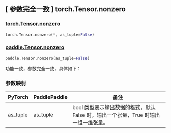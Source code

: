## [ 参数完全一致 ] torch.Tensor.nonzero

### [torch.Tensor.nonzero](https://pytorch.org/docs/stable/generated/torch.Tensor.nonzero.html?highlight=nonzero#torch.Tensor.nonzero)

```python
torch.Tensor.nonzero(*, as_tuple=False)
```

### [paddle.Tensor.nonzero](https://www.paddlepaddle.org.cn/documentation/docs/zh/develop/api/paddle/nonzero_cn.html#cn-api-tensor-search-nonzero)

```python
paddle.Tensor.nonzero(as_tuple=False)
```

功能一致，参数完全一致，具体如下：

### 参数映射

| PyTorch       | PaddlePaddle | 备注                                                   |
| ------------- | ------------ | ------------------------------------------------------ |
| as_tuple      | as_tuple     | bool 类型表示输出数据的格式，默认 False 时，输出一个张量，True 时输出一组一维张量。  |

